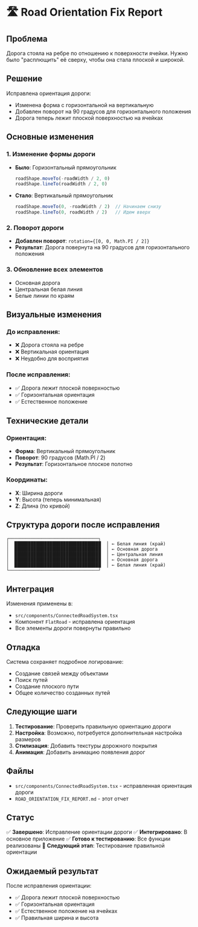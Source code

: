 # 🛣️ Road Orientation Fix Report

## Проблема

Дорога стояла на ребре по отношению к поверхности ячейки. Нужно было "расплющить" её сверху, чтобы она стала плоской и широкой.

## Решение

Исправлена ориентация дороги:
- Изменена форма с горизонтальной на вертикальную
- Добавлен поворот на 90 градусов для горизонтального положения
- Дорога теперь лежит плоской поверхностью на ячейках

## Основные изменения

### 1. Изменение формы дороги
- **Было**: Горизонтальный прямоугольник
  ```typescript
  roadShape.moveTo(-roadWidth / 2, 0)
  roadShape.lineTo(roadWidth / 2, 0)
  ```
- **Стало**: Вертикальный прямоугольник
  ```typescript
  roadShape.moveTo(0, -roadWidth / 2)  // Начинаем снизу
  roadShape.lineTo(0, roadWidth / 2)   // Идем вверх
  ```

### 2. Поворот дороги
- **Добавлен поворот**: `rotation={[0, 0, Math.PI / 2]}`
- **Результат**: Дорога повернута на 90 градусов для горизонтального положения

### 3. Обновление всех элементов
- Основная дорога
- Центральная белая линия
- Белые линии по краям

## Визуальные изменения

### До исправления:
- ❌ Дорога стояла на ребре
- ❌ Вертикальная ориентация
- ❌ Неудобно для восприятия

### После исправления:
- ✅ Дорога лежит плоской поверхностью
- ✅ Горизонтальная ориентация
- ✅ Естественное положение

## Технические детали

### Ориентация:
- **Форма**: Вертикальный прямоугольник
- **Поворот**: 90 градусов (Math.PI / 2)
- **Результат**: Горизонтальное плоское полотно

### Координаты:
- **X**: Ширина дороги
- **Y**: Высота (теперь минимальная)
- **Z**: Длина (по кривой)

## Структура дороги после исправления

```
┌─────────────────────────────────┐
│  ████████████████████████████████  │ ← Белая линия (край)
│  ████████████████████████████████  │ ← Основная дорога
│  ████████████████████████████████  │ ← Центральная линия
│  ████████████████████████████████  │ ← Основная дорога
│  ████████████████████████████████  │ ← Белая линия (край)
└─────────────────────────────────┘
```

## Интеграция

Изменения применены в:
- `src/components/ConnectedRoadSystem.tsx`
- Компонент `FlatRoad` - исправлена ориентация
- Все элементы дороги повернуты правильно

## Отладка

Система сохраняет подробное логирование:
- Создание связей между объектами
- Поиск путей
- Создание плоского пути
- Общее количество созданных путей

## Следующие шаги

1. **Тестирование**: Проверить правильную ориентацию дороги
2. **Настройка**: Возможно, потребуется дополнительная настройка размеров
3. **Стилизация**: Добавить текстуры дорожного покрытия
4. **Анимация**: Добавить анимацию появления дорог

## Файлы

- `src/components/ConnectedRoadSystem.tsx` - исправленная ориентация дороги
- `ROAD_ORIENTATION_FIX_REPORT.md` - этот отчет

## Статус

✅ **Завершено**: Исправление ориентации дороги
✅ **Интегрировано**: В основное приложение
✅ **Готово к тестированию**: Все функции реализованы
🔄 **Следующий этап**: Тестирование правильной ориентации

## Ожидаемый результат

После исправления ориентации:
- ✅ Дорога лежит плоской поверхностью
- ✅ Горизонтальная ориентация
- ✅ Естественное положение на ячейках
- ✅ Правильная ширина и высота
